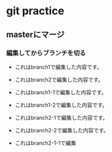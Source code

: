# git practice

## masterにマージ

### 編集してからブランチを切る

* これはbranch1で編集した内容です。

* これはbranch2で編集した内容です。

* これはbranch1-1で編集した内容です。

* これはbranch1-2で編集した内容です。

* これはbranch2-1で編集した内容です。

* これはbranch2-2で編集した内容です。

* これはbranch2-1-1で編集